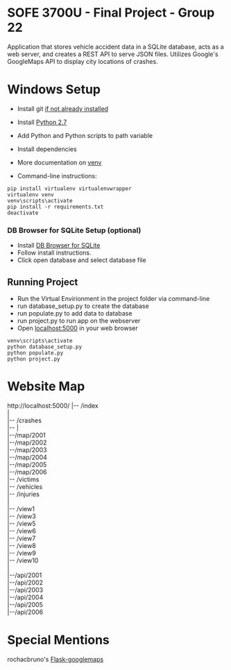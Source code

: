 # SOFE 3700U - Final Project - Group 22
Application that stores vehicle accident data in a SQLite database, acts as a web server, and creates a REST API to serve JSON files. Utilizes Google's GoogleMaps API to display city locations of crashes.

# Windows Setup
- Install git [if not already installed](https://git-scm.com/download/win)
- Install [Python 2.7](https://www.python.org/downloads/release/python-2712/)
- Add Python and Python scripts to path variable
- Install dependencies
- More documentation on [venv](http://docs.python-guide.org/en/latest/dev/virtualenvs/)

- Command-line instructions:
```
pip install virtualenv virtualenvwrapper
virtualenv venv
venv\scripts\activate
pip install -r requirements.txt
deactivate
```

### DB Browser for SQLite Setup (optional)
- Install [DB Browser for SQLite](http://sqlitebrowser.org/)
- Follow install instructions.
- Click open database and select database file

## Running Project
- Run the Virtual Envirionment in the project folder via command-line
- run database_setup.py to create the database
- run populate.py to add data to database
- run project.py to run app on the webserver
- Open [localhost:5000](http://localhost:5000/) in your web browser

```
venv\scripts\activate
python database_setup.py
python populate.py
python project.py
```
# Website Map

http://localhost:5000/
|-- /index<br />
|<br />
|-- /crashes<br />
|-- |<br />
    |--/map/2001<br />
    |--/map/2002<br />
    |--/map/2003<br />
    |--/map/2004<br />
    |--/map/2005<br />
    |--/map/2006<br />
|-- /victims<br />
|-- /vehicles<br />
|-- /injuries<br />
|<br />
|-- /view1<br />
|-- /view3<br />
|-- /view5<br />
|-- /view6<br />
|-- /view7<br />
|-- /view8<br />
|-- /view9<br />
|-- /view10<br />
|<br />
|--/api/2001<br />
|--/api/2002<br />
|--/api/2003<br />
|--/api/2004<br />
|--/api/2005<br />
|--/api/2006

# Special Mentions
rochacbruno's [Flask-googlemaps](https://github.com/rochacbruno/Flask-GoogleMaps)
